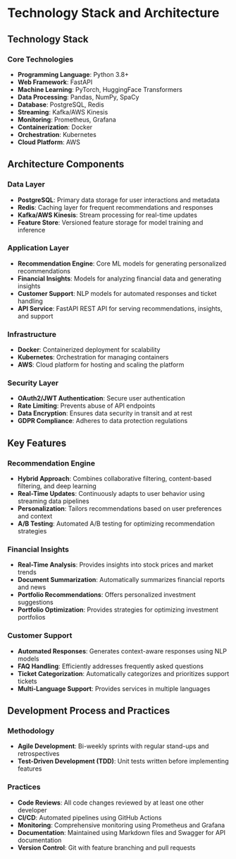 # Technology Stack and Architecture

## Technology Stack

### Core Technologies
- **Programming Language**: Python 3.8+
- **Web Framework**: FastAPI  
- **Machine Learning**: PyTorch, HuggingFace Transformers
- **Data Processing**: Pandas, NumPy, SpaCy
- **Database**: PostgreSQL, Redis
- **Streaming**: Kafka/AWS Kinesis
- **Monitoring**: Prometheus, Grafana
- **Containerization**: Docker
- **Orchestration**: Kubernetes
- **Cloud Platform**: AWS

## Architecture Components

### Data Layer
- **PostgreSQL**: Primary data storage for user interactions and metadata
- **Redis**: Caching layer for frequent recommendations and responses
- **Kafka/AWS Kinesis**: Stream processing for real-time updates
- **Feature Store**: Versioned feature storage for model training and inference

### Application Layer
- **Recommendation Engine**: Core ML models for generating personalized recommendations
- **Financial Insights**: Models for analyzing financial data and generating insights
- **Customer Support**: NLP models for automated responses and ticket handling
- **API Service**: FastAPI REST API for serving recommendations, insights, and support

### Infrastructure
- **Docker**: Containerized deployment for scalability
- **Kubernetes**: Orchestration for managing containers
- **AWS**: Cloud platform for hosting and scaling the platform

### Security Layer
- **OAuth2/JWT Authentication**: Secure user authentication
- **Rate Limiting**: Prevents abuse of API endpoints
- **Data Encryption**: Ensures data security in transit and at rest
- **GDPR Compliance**: Adheres to data protection regulations

## Key Features

### Recommendation Engine
- **Hybrid Approach**: Combines collaborative filtering, content-based filtering, and deep learning
- **Real-Time Updates**: Continuously adapts to user behavior using streaming data pipelines
- **Personalization**: Tailors recommendations based on user preferences and context
- **A/B Testing**: Automated A/B testing for optimizing recommendation strategies

### Financial Insights
- **Real-Time Analysis**: Provides insights into stock prices and market trends
- **Document Summarization**: Automatically summarizes financial reports and news
- **Portfolio Recommendations**: Offers personalized investment suggestions
- **Portfolio Optimization**: Provides strategies for optimizing investment portfolios

### Customer Support
- **Automated Responses**: Generates context-aware responses using NLP models
- **FAQ Handling**: Efficiently addresses frequently asked questions
- **Ticket Categorization**: Automatically categorizes and prioritizes support tickets
- **Multi-Language Support**: Provides services in multiple languages

## Development Process and Practices

### Methodology
- **Agile Development**: Bi-weekly sprints with regular stand-ups and retrospectives
- **Test-Driven Development (TDD)**: Unit tests written before implementing features

### Practices
- **Code Reviews**: All code changes reviewed by at least one other developer
- **CI/CD**: Automated pipelines using GitHub Actions
- **Monitoring**: Comprehensive monitoring using Prometheus and Grafana
- **Documentation**: Maintained using Markdown files and Swagger for API documentation
- **Version Control**: Git with feature branching and pull requests